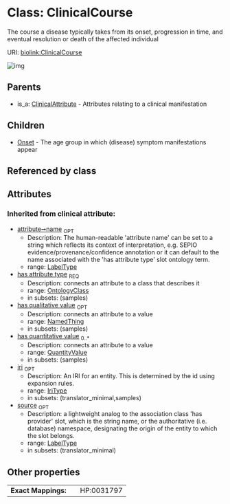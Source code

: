 
# Class: ClinicalCourse


The course a disease typically takes from its onset, progression in time, and eventual resolution or death of the affected individual

URI: [biolink:ClinicalCourse](https://w3id.org/biolink/vocab/ClinicalCourse)


![img](http://yuml.me/diagram/nofunky;dir:TB/class/[QuantityValue],[OntologyClass],[Onset],[NamedThing],[ClinicalCourse&#124;name(i):label_type%20%3F;iri(i):iri_type%20%3F;source(i):label_type%20%3F]^-[Onset],[ClinicalAttribute]^-[ClinicalCourse],[ClinicalAttribute])

## Parents

 *  is_a: [ClinicalAttribute](ClinicalAttribute.md) - Attributes relating to a clinical manifestation

## Children

 * [Onset](Onset.md) - The age group in which (disease) symptom manifestations appear

## Referenced by class


## Attributes


### Inherited from clinical attribute:

 * [attribute➞name](attribute_name.md)  <sub>OPT</sub>
     * Description: The human-readable 'attribute name' can be set to a string which reflects its context of interpretation, e.g. SEPIO evidence/provenance/confidence annotation or it can default to the name associated with the 'has attribute type' slot ontology term.
     * range: [LabelType](types/LabelType.md)
 * [has attribute type](has_attribute_type.md)  <sub>REQ</sub>
     * Description: connects an attribute to a class that describes it
     * range: [OntologyClass](OntologyClass.md)
     * in subsets: (samples)
 * [has qualitative value](has_qualitative_value.md)  <sub>OPT</sub>
     * Description: connects an attribute to a value
     * range: [NamedThing](NamedThing.md)
     * in subsets: (samples)
 * [has quantitative value](has_quantitative_value.md)  <sub>0..*</sub>
     * Description: connects an attribute to a value
     * range: [QuantityValue](QuantityValue.md)
     * in subsets: (samples)
 * [iri](iri.md)  <sub>OPT</sub>
     * Description: An IRI for an entity. This is determined by the id using expansion rules.
     * range: [IriType](types/IriType.md)
     * in subsets: (translator_minimal,samples)
 * [source](source.md)  <sub>OPT</sub>
     * Description: a lightweight analog to the association class 'has provider' slot, which is the string name, or the authoritative (i.e. database) namespace, designating the origin of the entity to which the slot belongs.
     * range: [LabelType](types/LabelType.md)
     * in subsets: (translator_minimal)

## Other properties

|  |  |  |
| --- | --- | --- |
| **Exact Mappings:** | | HP:0031797 |


